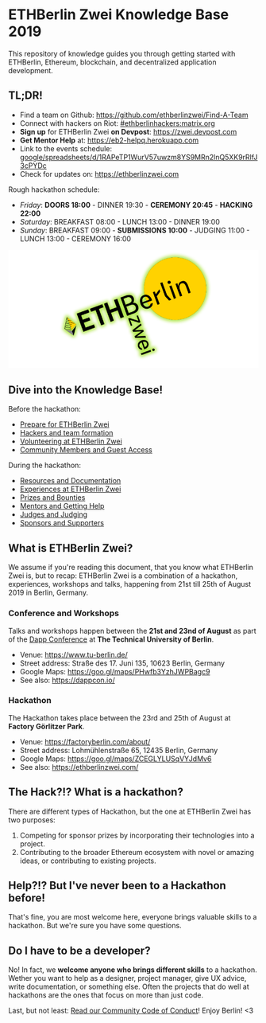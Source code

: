 # ETHBerlin Zwei Knowledge Base 2019

This repository of knowledge guides you through getting started with ETHBerlin, Ethereum, blockchain, and decentralized application development.

## TL;DR!

-   Find a team on Github: <https://github.com/ethberlinzwei/Find-A-Team>
-   Connect with hackers on Riot: [#ethberlinhackers:matrix.org](https://riot.im/app/#/room/#ethberlinhackers:matrix.org)
-   **Sign up** for ETHBerlin Zwei **on Devpost**: <https://zwei.devpost.com>
-   **Get Mentor Help** at: <https://eb2-helpq.herokuapp.com>
-   Link to the events schedule: [google/spreadsheets/d/1RAPeTP1WurV57uwzm8YS9MRn2lnQ5XK9rRlfJ3cPYDc](https://docs.google.com/spreadsheets/d/1RAPeTP1WurV57uwzm8YS9MRn2lnQ5XK9rRlfJ3cPYDc/edit#gid=831967769)
-   Check for updates on: <https://ethberlinzwei.com>

Rough hackathon schedule:
- _Friday_: **DOORS 18:00** - DINNER 19:30 - **CEREMONY 20:45** - **HACKING 22:00**
- _Saturday_: BREAKFAST 08:00 - LUNCH 13:00 - DINNER 19:00
- _Sunday_: BREAKFAST 09:00 - **SUBMISSIONS 10:00** - JUDGING 11:00 - LUNCH 13:00 - CEREMONY 16:00

![ETHBerlin Zwei logo](./assets/mainlogo.png)

## Dive into the Knowledge Base!
Before the hackathon:
- [Prepare for ETHBerlin Zwei](./the-event.md)
- [Hackers and team formation](./hackers.md)
- [Volunteering at ETHBerlin Zwei](./volunteers.md)
- [Community Members and Guest Access](./guests.md)

During the hackathon:
- [Resources and Documentation](./resources.md)
- [Experiences at ETHBerlin Zwei](./experiences.md)
- [Prizes and Bounties](./bounties.md)
- [Mentors and Getting Help](./mentors.md)
- [Judges and Judging](./judges.md)
- [Sponsors and Supporters](./sponsors.md)

## What is ETHBerlin Zwei?
We assume if you're reading this document, that you know what ETHBerlin Zwei is, but to recap: ETHBerlin Zwei is a combination of a hackathon, experiences, workshops and talks, happening from 21st till 25th of August 2019 in Berlin, Germany.

### Conference and Workshops

Talks and workshops happen between the **21st and 23nd of August** as part of the [Dapp Conference](https://www.dappcon.io/) at **The Technical University of Berlin**.

- Venue: <https://www.tu-berlin.de/>
- Street address: Straße des 17. Juni 135, 10623 Berlin, Germany
- Google Maps: <https://goo.gl/maps/PHwfb3YzhJWPBagc9>
- See also: <https://dappcon.io/>

### Hackathon

The Hackathon takes place between the 23rd and 25th of August at **Factory Görlitzer Park**.

- Venue: <https://factoryberlin.com/about/>
- Street address: Lohmühlenstraße 65, 12435 Berlin, Germany
- Google Maps: <https://goo.gl/maps/ZCEGLYLUSqVYJdMv6>
- See also: <https://ethberlinzwei.com/>

## The Hack?!? What is a hackathon?
There are different types of Hackathon, but the one at ETHBerlin Zwei has two purposes:

1.  Competing for sponsor prizes by incorporating their technologies into a project.
2.  Contributing to the broader Ethereum ecosystem with novel or amazing ideas, or contributing to existing projects.

## Help?!? But I've never been to a Hackathon before!
That's fine, you are most welcome here, everyone brings valuable skills to a hackathon. But we're sure you have some questions.

## Do I have to be a developer?
No! In fact, we **welcome anyone who brings different skills** to a hackathon. Wether you want to help as a designer, project manager, give UX advice, write documentation, or something else. Often the projects that do well at hackathons are the ones that focus on more than just code.

Last, but not least: [Read our Community Code of Conduct](./code-of-conduct.md)! Enjoy Berlin! <3
